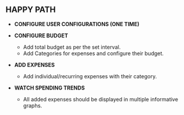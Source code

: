 ## HAPPY PATH

-   **CONFIGURE USER CONFIGURATIONS (ONE TIME)**

-   **CONFIGURE BUDGET**

    - Add total budget as per the set interval.
    - Add Categories for expenses and configure their budget.
    
- **ADD EXPENSES**

    - Add individual/recurring expenses with their category.
    
- **WATCH SPENDING TRENDS**

    - All added expenses should be displayed in multiple informative graphs.

